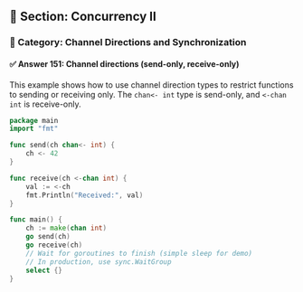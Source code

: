## 📘 Section: Concurrency II  
### 🔹 Category: Channel Directions and Synchronization  
#### ✅ Answer 151: Channel directions (send-only, receive-only)

This example shows how to use channel direction types to restrict functions to sending or receiving only. The `chan<- int` type is send-only, and `<-chan int` is receive-only.

```go
package main
import "fmt"

func send(ch chan<- int) {
    ch <- 42
}

func receive(ch <-chan int) {
    val := <-ch
    fmt.Println("Received:", val)
}

func main() {
    ch := make(chan int)
    go send(ch)
    go receive(ch)
    // Wait for goroutines to finish (simple sleep for demo)
    // In production, use sync.WaitGroup
    select {}
}
```
